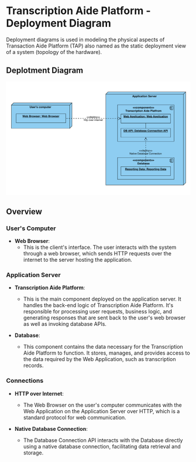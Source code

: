 # Transcription Aide Platform - Deployment Diagram

Deployment diagrams is used in modeling the physical aspects of Transaction Aide Platform (TAP) also named as the static deployment view of a system (topology of the hardware).

## Deplotment Diagram

![Component_Diagram](<../imgs/Architecture%20diagram/Deployment_Diagram.png>)

## Overview

### User's Computer

- **Web Browser**:
    - This is the client's interface. The user interacts with the system through a web browser, which sends HTTP requests over the internet to the server hosting the application.

### Application Server

- **Transcription Aide Platform**: 
  - This is the main component deployed on the application server. It handles the back-end logic of Transcription Aide Platform. It's responsible for processing user requests, business logic, and generating responses that are sent back to the user's web browser as well as invoking database APIs.

- **Database**: 
  - This component contains the data necessary for the Transcription Aide Platform to function. It stores, manages, and provides access to the data required by the Web Application, such as transcription records.

### Connections

- **HTTP over Internet**: 
  - The Web Browser on the user's computer communicates with the Web Application on the Application Server over HTTP, which is a standard protocol for web communication.

- **Native Database Connection**:
  - The Database Connection API interacts with the Database directly using a native database connection, facilitating data retrieval and storage.
